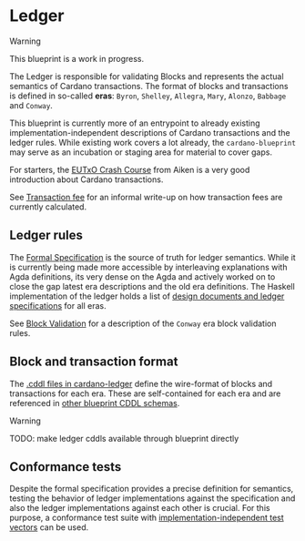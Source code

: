 # Ledger

> [!WARNING]
>
> This blueprint is a work in progress.

The Ledger is responsible for validating Blocks and represents the actual semantics of Cardano transactions. The format of blocks and transactions is defined in so-called **eras**: `Byron`, `Shelley`, `Allegra`, `Mary`, `Alonzo`, `Babbage` and `Conway`.

This blueprint is currently more of an entrypoint to already existing implementation-independent descriptions of Cardano transactions and the ledger rules. While existing work covers a lot already, the `cardano-blueprint` may serve as an incubation or staging area for material to cover gaps.

For starters, the [EUTxO Crash Course](https://aiken-lang.org/fundamentals/eutxo) from Aiken is a very good introduction about Cardano transactions.

See [Transaction fee](./transaction-fee.md) for an informal write-up on how transaction fees are currently calculated.

## Ledger rules

The [Formal Specification](https://intersectmbo.github.io/formal-ledger-specifications/site/index.html) is the source of truth for ledger semantics. While it is currently being made more accessible by interleaving explanations with Agda definitions, its very dense on the Agda and actively worked on to close the gap latest era descriptions and the old era definitions. The Haskell implementation of the ledger holds a list of [design documents and ledger specifications](https://github.com/IntersectMBO/cardano-ledger?tab=readme-ov-file#cardano-ledger) for all eras.

See [Block Validation](./block-validation.md) for a description of the `Conway` era block validation rules.

## Block and transaction format

The [.cddl files in cardano-ledger](https://github.com/search?q=repo%3AIntersectMBO%2Fcardano-ledger+path%3A.cddl&type=code) define the wire-format of blocks and transactions for each era. These are self-contained for each
era and are referenced in [other blueprint CDDL schemas](../codecs#cddl).

> [!WARNING]
> TODO: make ledger cddls available through blueprint directly

## Conformance tests

Despite the formal specification provides a precise definition for semantics, testing the behavior of ledger implementations against the specification and also the ledger implementations against each other is crucial. For this purpose, a conformance test suite with [implementation-independent test vectors](https://github.com/cardano-scaling/cardano-blueprint/tree/main/src/ledger/conformance-test-vectors) can be used.
